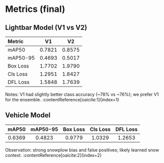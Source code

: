 # Metrics (final)

## Lightbar Model (V1 vs V2)
| Metric   | V1     | V2     |
|:---------|:------:|:------:|
| mAP50    | 0.7821 | 0.8575 |
| mAP50-95 | 0.4693 | 0.5017 |
| Box Loss | 1.7702 | 1.9790 |
| Cls Loss | 1.2951 | 1.8427 |
| DFL Loss | 1.5848 | 1.7639 |

Notes: V1 had slightly better class accuracy (~78% vs ~76%); we prefer V1 for the ensemble. :contentReference[oaicite:1]{index=1}

## Vehicle Model
| mAP50 | mAP50-95 | Box Loss | Cls Loss | DFL Loss |
|:-----:|:--------:|:--------:|:--------:|:--------:|
| 0.6369| 0.4823   | 0.9779   | 1.0329   | 1.2653   |

Observation: strong snowplow bias and false positives; likely learned snow context. :contentReference[oaicite:2]{index=2}
